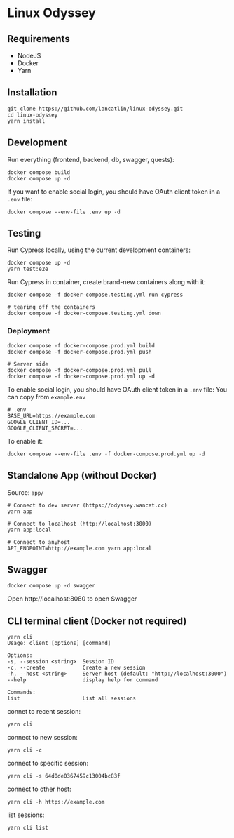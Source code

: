 # Linux Odyssey

## Requirements

- NodeJS
- Docker
- Yarn

## Installation

    git clone https://github.com/lancatlin/linux-odyssey.git
    cd linux-odyssey
    yarn install

## Development

Run everything (frontend, backend, db, swagger, quests):

    docker compose build
    docker compose up -d

If you want to enable social login, you should have OAuth client token in a `.env` file:

    docker compose --env-file .env up -d

## Testing

Run Cypress locally, using the current development containers:

    docker compose up -d
    yarn test:e2e

Run Cypress in container, create brand-new containers along with it:

    docker compose -f docker-compose.testing.yml run cypress

    # tearing off the containers
    docker compose -f docker-compose.testing.yml down

### Deployment

    docker compose -f docker-compose.prod.yml build
    docker compose -f docker-compose.prod.yml push

    # Server side
    docker compose -f docker-compose.prod.yml pull
    docker compose -f docker-compose.prod.yml up -d

To enable social login, you should have OAuth client token in a `.env` file:
You can copy from `example.env`

    # .env
    BASE_URL=https://example.com
    GOOGLE_CLIENT_ID=...
    GOOGLE_CLIENT_SECRET=...

To enable it:

    docker compose --env-file .env -f docker-compose.prod.yml up -d

## Standalone App (without Docker)

Source: `app/`

    # Connect to dev server (https://odyssey.wancat.cc)
    yarn app

    # Connect to localhost (http://localhost:3000)
    yarn app:local

    # Connect to anyhost
    API_ENDPOINT=http://example.com yarn app:local

## Swagger

    docker compose up -d swagger

Open http://localhost:8080 to open Swagger

## CLI terminal client (Docker not required)

    yarn cli
    Usage: client [options] [command]

    Options:
    -s, --session <string>  Session ID
    -c, --create            Create a new session
    -h, --host <string>     Server host (default: "http://localhost:3000")
    --help                  display help for command

    Commands:
    list                    List all sessions

connet to recent session:

    yarn cli

connect to new session:

    yarn cli -c

connect to specific session:

    yarn cli -s 64d0de0367459c13004bc83f

connect to other host:

    yarn cli -h https://example.com

list sessions:

    yarn cli list
